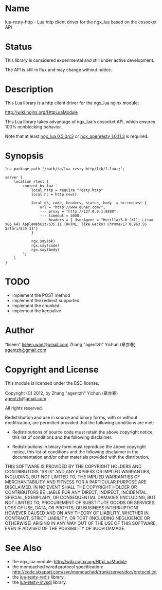 Name
====

lua-resty-http - Lua http client driver for the ngx_lua based on the cosocket API

Status
======

This library is considered experimental and still under active development.

The API is still in flux and may change without notice.

Description
===========

This Lua library is a http client driver for the ngx_lua nginx module:

http://wiki.nginx.org/HttpLuaModule

This Lua library takes advantage of ngx_lua's cosocket API, which ensures
100% nonblocking behavior.

Note that at least [ngx_lua 0.5.0rc3](https://github.com/chaoslawful/lua-nginx-module/tags) or [ngx_openresty 1.0.11.3](http://openresty.org/#Download) is required.

Synopsis
========

    lua_package_path "/path/to/lua-resty-http/lib/?.lua;;";

    server {
        location /test {
            content_by_lua '
                local http = require "resty.http"
                local hc = http:new()

                local ok, code, headers, status, body  = hc:request {
                    url = "http://www.qunar.com/",
                    --- proxy = "http://127.0.0.1:8888",
                    --- timeout = 3000,
                    --- headers = { UserAgent = "Mozilla/5.0 (X11; Linux x86_64) AppleWebKit/535.11 (KHTML, like Gecko) Chrome/17.0.963.56 Safari/535.11"}
                }

                ngx.say(ok)
                ngx.say(code)
                ngx.say(body)
            ';
        }
    }

TODO
====

* implement the POST method
* implement the redirect supported
* implement the chunked
* implement the keepalive

Author
======

"liseen" <liseen.wan@gmail.com>
Zhang "agentzh" Yichun (章亦春) <agentzh@gmail.com>

Copyright and License
=====================

This module is licensed under the BSD license.

Copyright (C) 2012, by Zhang "agentzh" Yichun (章亦春) <agentzh@gmail.com>.

All rights reserved.

Redistribution and use in source and binary forms, with or without modification, are permitted provided that the following conditions are met:

* Redistributions of source code must retain the above copyright notice, this list of conditions and the following disclaimer.

* Redistributions in binary form must reproduce the above copyright notice, this list of conditions and the following disclaimer in the documentation and/or other materials provided with the distribution.

THIS SOFTWARE IS PROVIDED BY THE COPYRIGHT HOLDERS AND CONTRIBUTORS "AS IS" AND ANY EXPRESS OR IMPLIED WARRANTIES, INCLUDING, BUT NOT LIMITED TO, THE IMPLIED WARRANTIES OF MERCHANTABILITY AND FITNESS FOR A PARTICULAR PURPOSE ARE DISCLAIMED. IN NO EVENT SHALL THE COPYRIGHT HOLDER OR CONTRIBUTORS BE LIABLE FOR ANY DIRECT, INDIRECT, INCIDENTAL, SPECIAL, EXEMPLARY, OR CONSEQUENTIAL DAMAGES (INCLUDING, BUT NOT LIMITED TO, PROCUREMENT OF SUBSTITUTE GOODS OR SERVICES; LOSS OF USE, DATA, OR PROFITS; OR BUSINESS INTERRUPTION) HOWEVER CAUSED AND ON ANY THEORY OF LIABILITY, WHETHER IN CONTRACT, STRICT LIABILITY, OR TORT (INCLUDING NEGLIGENCE OR OTHERWISE) ARISING IN ANY WAY OUT OF THE USE OF THIS SOFTWARE, EVEN IF ADVISED OF THE POSSIBILITY OF SUCH DAMAGE.

See Also
========
* the ngx_lua module: http://wiki.nginx.org/HttpLuaModule
* the memcached wired protocol specification: http://code.sixapart.com/svn/memcached/trunk/server/doc/protocol.txt
* the [lua-resty-redis](https://github.com/agentzh/lua-resty-redis) library.
* the [lua-resty-mysql](https://github.com/agentzh/lua-resty-mysql) library.

